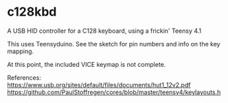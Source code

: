 # c128kbd
A USB HID controller for a C128 keyboard, using a frickin' Teensy 4.1

This uses Teensyduino. See the sketch for pin numbers and info on the key mapping.

At this point, the included VICE keymap is not complete.


References:
https://www.usb.org/sites/default/files/documents/hut1_12v2.pdf
https://github.com/PaulStoffregen/cores/blob/master/teensy4/keylayouts.h
